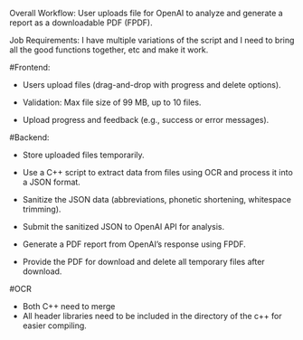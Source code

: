 Overall Workflow: User uploads file for OpenAI to analyze and generate a report as a downloadable PDF (FPDF).

Job Requirements: I have multiple variations of the script and I need to bring all the good functions together, etc and make it work. 

#Frontend:

- Users upload files (drag-and-drop with progress and delete options).
  
- Validation: Max file size of 99 MB, up to 10 files.

- Upload progress and feedback (e.g., success or error messages).

#Backend:

- Store uploaded files temporarily.

- Use a C++ script to extract data from files using OCR and process it into a JSON format.

- Sanitize the JSON data (abbreviations, phonetic shortening, whitespace trimming).

- Submit the sanitized JSON to OpenAI API for analysis.

- Generate a PDF report from OpenAI’s response using FPDF.

- Provide the PDF for download and delete all temporary files after download.

#OCR

- Both C++ need to merge
- All header libraries need to be included in the directory of the c++ for easier compiling. 

